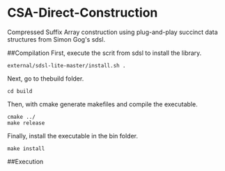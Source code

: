 # CSA-Direct-Construction
Compressed Suffix Array construction using plug-and-play succinct data structures from Simon Gog's sdsl.


##Compilation
First, execute the scrit from sdsl to install the library.

```shell
external/sdsl-lite-master/install.sh .
```
Next, go to thebuild folder.
```shell
cd build
```
Then, with cmake generate makefiles and compile the executable.

```shell
cmake ../
make release
```
Finally, install the executable in the bin folder.

```shell
make install
```

##Execution




